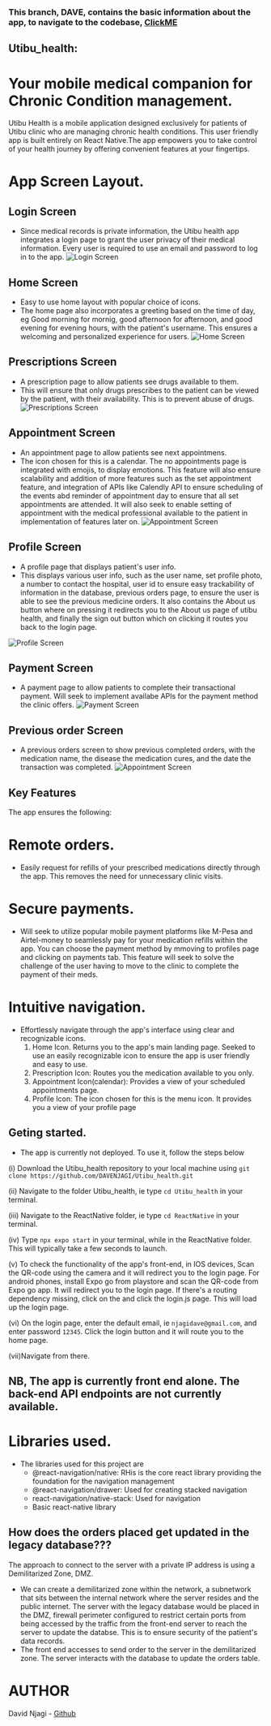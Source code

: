 
### This branch, DAVE, contains the basic information about the app, to navigate to the codebase, [ClickME](https://www.github.com/DAVENJAGI/Utibu_health/tree/master/app)


## Utibu_health:
# Your mobile medical companion for Chronic Condition management.

Utibu Health is a mobile application designed exclusively for patients of Utibu clinic who are managing chronic health conditions. This user friendly app  is built entirely on React Native.The app empowers you to take control of your health journey by offering convenient features at your fingertips. 

# App Screen Layout.

## Login Screen
* Since medical records is private information, the Utibu health app integrates a login page to grant the user privacy of their medical information. Every user is required to use an email and password to log in to the app.
![Login Screen](/pics/login.jpeg)

## Home Screen
* Easy to use home layout with popular choice of icons.
* The home page also incorporates a greeting based on the time of day, eg Good morning for mornig, good afternoon for afternoon, and good evening for evening hours, with the patient's username. This ensures a welcoming and personalized experience for users.
![Home Screen](/pics/home.jpeg)

## Prescriptions Screen
* A prescription page to allow patients see drugs available to them.
* This will ensure that only drugs prescribes to the patient can be viewed by the patient, with their availability. This is to prevent abuse of drugs.
![Prescriptions Screen](/pics/prescriptions.jpeg)

## Appointment Screen
* An appointment page to allow patients see next appointmens.
* The icon chosen for this is a calendar. The no appointments page is integrated with emojis, to display emotions. This feature will also ensure scalability and addition of more features such as the set appointment feature, and integration of APIs like Calendly API to ensure scheduling of the events abd reminder of appointment day to ensure that all set appointments are attended. It will also seek to enable setting of appointment with the medical professional available to the patient in implementation of features later on.
![Appointment Screen](/pics/appointments.jpeg)

## Profile Screen
* A profile page that displays patient's user info.
* This displays various user info, such as the user name, set profile photo, a number to contact the hospital, user id to ensure easy trackability of information in the database, previous orders page, to ensure the user is able to see the previous medicine orders. It also contains the About us button where on pressing it redirects you to the About us page of utibu health, and finally the sign out button which on clicking it routes you back to the login page.

![Profile Screen](/pics/profile.jpeg)

## Payment Screen
* A payment page to allow patients to complete their transactional payment. Will seek to implement availabe APIs for the payment method the clinic offers.
![Payment Screen](/pics/payment.jpeg)

## Previous order Screen
* A previous orders screen to show previous completed orders, with the medication name, the disease the medication cures, and the date the transaction was completed.
![Appointment Screen](/pics/previous.jpeg)


## Key Features
The app ensures the following:
# Remote orders.
* Easily request for refills of your prescribed medications directly through the app. This removes the need for unnecessary clinic visits.

 # Secure payments.
* Will seek to utilize popular mobile payment platforms like M-Pesa and Airtel-money to seamlessly pay for your medication refills within the app. You can choose the payment method by mmoving to profiles page and clicking on payments tab. This feature will seek to solve the challenge of the user having to move to the clinic to complete the payment of their meds. 

 # Intuitive navigation.
* Effortlessly navigate through the app's interface using clear and recognizable icons.
    1. Home Icon. Returns you to the app's main landing page. Seeked to use an easily recognizable icon to ensure the app is user friendly and easy to use.
    2. Prescription Icon: Routes you the medication available to you only.
    3. Appointment Icon(calendar): Provides a view of your scheduled appointments page.
    4. Profile Icon: The icon chosen for this is the menu icon. It provides you a view of your profile page

## Geting started.
* The app is currently not deployed. To use it, follow the steps below

(i) Download the Utibu_health repository to your local machine using ```git clone https://github.com/DAVENJAGI/Utibu_health.git```

(ii) Navigate to the folder Utibu_health, ie type ```cd Utibu_health``` in your terminal.

(iii) Navigate to the ReactNative folder, ie type ```cd ReactNative``` in your terminal.

(iv) Type ```npx expo start``` in your terminal, while in the ReactNative folder. This will typically take a few seconds to launch.

(v) To check the functionality of the app's front-end, in IOS devices, Scan the QR-code using the camera and it will redirect you to the login page. For android phones, install Expo go from playstore and scan the QR-code from Expo go app. It will redirect you to the login page. If there's a routing dependency missing, click on the  and click the login.js page. This will load up the login page.

(vi) On the login page, enter the default email, ie ```njagidave@gmail.com```, and enter password ```12345```. Click the login button and it will route you to the home page.

(vii)Navigate from there.

## NB, The app is currently front end alone. The back-end API endpoints are not currently available.

# Libraries used.
* The libraries used for this project are
    * @react-navigation/native: RHis is the core react library providing the foundation for the navigation management
    * @react-navigation/drawer: Used for creating stacked navigation
    * react-navigation/native-stack: Used for navigation
    * Basic react-native library


## How does the orders placed get updated in the legacy database???
The approach to connect to the server with a private IP address is using a Demilitarized Zone, DMZ.
* We can create a demilitarized zone within the network, a subnetwork that sits between the internal network where the server resides and the public internet. The server with the legacy database would be placed in the DMZ, firewall perimeter configured to restrict certain ports from being accessed by the traffic from the front-end server to reach the server to update the databse. This is to ensure security of the patient's data records.
* The front end accesses to send order to the server in the demilitarized zone. The server interacts with the database to update the orders table.

# AUTHOR
David Njagi - [Github](https://github.com/DAVENJAGI)
